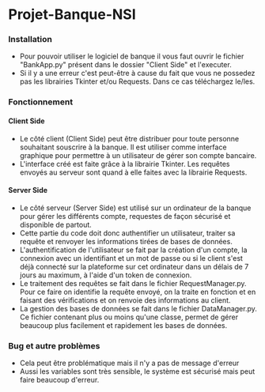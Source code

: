 # Projet-Banque-NSI

### Installation
- Pour pouvoir utiliser le logiciel de banque il vous faut ouvrir le fichier "BankApp.py" présent dans le dossier "Client Side" et l'executer.
- Si il y a une erreur c'est peut-être à cause du fait que vous ne possedez pas les librairies Tkinter et/ou Requests. Dans ce cas téléchargez le/les.

### Fonctionnement
#### Client Side
- Le côté client (Client Side) peut être distribuer pour toute personne souhaitant souscrire à la banque. Il est utiliser comme interface graphique pour permettre à un utilisateur de gérer son compte bancaire.
- L'interface créé est faite grâce à la librairie Tkinter. Les requêtes envoyés au serveur sont quand à elle faites avec la librairie Requests.

#### Server Side
- Le côté serveur (Server Side) est utilisé sur un ordinateur de la banque pour gérer les différents compte, requestes de façon sécurisé et disponible de partout.
- Cette partie du code doit donc authentifier un utilisateur, traiter sa requête et renvoyer les informations tirées de bases de données.
- L'authentification de l'utilisateur se fait par la création d'un compte, la connexion avec un identifiant et un mot de passe ou si le client s'est déjà connecté sur la plateforme sur cet ordinateur dans un délais de 7 jours au maximum, à l'aide d'un token de connexion.
- Le traitement des requêtes se fait dans le fichier RequestManager.py. Pour ce faire on identifie la requête envoyé, on la traite en fonction et en faisant des vérifications et on renvoie des informations au client.
- La gestion des bases de données se fait dans le fichier DataManager.py. Ce fichier contenant plus ou moins qu'une classe, permet de gérer beaucoup plus facilement et rapidement les bases de données.

### Bug et autre problèmes
- Cela peut être problématique mais il n'y a pas de message d'erreur
- Aussi les variables sont très sensible, le système est sécurisé mais peut faire beaucoup d'erreur.
